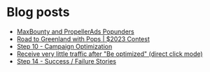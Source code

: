 # Blog posts
<!-- BLOG-POST-LIST:START -->
- [MaxBounty and PropellerAds Popunders](https://afflift.com/f/threads/maxbounty-and-propellerads-popunders.10320/)
- [Road to Greenland with Pops | $2023 Contest](https://afflift.com/f/threads/road-to-greenland-with-pops-2023-contest.10201/)
- [Step 10 - Campaign Optimization](https://afflift.com/f/threads/step-10-campaign-optimization.7481/)
- [Receive very little traffic after &quot;Be optimized&quot; &lpar;direct click mode&rpar;](https://afflift.com/f/threads/receive-very-little-traffic-after-be-optimized-direct-click-mode.10354/)
- [Step 14 - Success / Failure Stories](https://afflift.com/f/threads/step-14-success-failure-stories.2951/)
<!-- BLOG-POST-LIST:END -->
